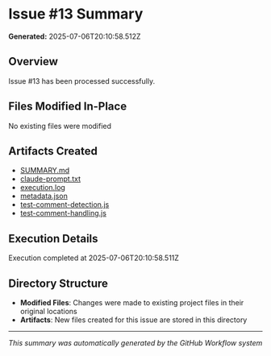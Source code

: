 # Issue #13 Summary

**Generated:** 2025-07-06T20:10:58.512Z

## Overview
Issue #13 has been processed successfully.

## Files Modified In-Place
No existing files were modified

## Artifacts Created
- [SUMMARY.md](./SUMMARY.md)
- [claude-prompt.txt](./claude-prompt.txt)
- [execution.log](./execution.log)
- [metadata.json](./metadata.json)
- [test-comment-detection.js](./test-comment-detection.js)
- [test-comment-handling.js](./test-comment-handling.js)

## Execution Details
Execution completed at 2025-07-06T20:10:58.511Z

## Directory Structure
- **Modified Files**: Changes were made to existing project files in their original locations
- **Artifacts**: New files created for this issue are stored in this directory

---
*This summary was automatically generated by the GitHub Workflow system*
